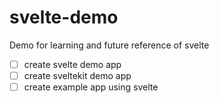 # svelte-demo
Demo for learning and future reference of svelte

- [ ] create svelte demo app
- [ ] create sveltekit demo app
- [ ] create example app using svelte
